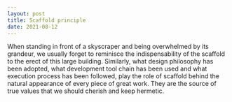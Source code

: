 ```yaml
---
layout: post
title: Scaffold principle
date: 2021-08-12
---
```


When standing in front of a skyscraper and being overwhelmed by its grandeur, we usually forget to reminisce the indispensability of the scaffold to the erect of this large building. Similarly, what design philosophy has been adopted, what development tool chain has been used and what execution process has been followed, play the role of scaffold behind the natural appearance of every piece of great work. They are the source of true values that we should cherish and keep hermetic.
